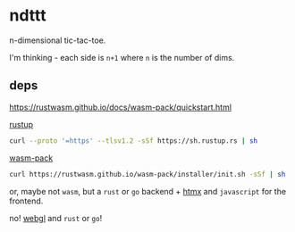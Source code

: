 # ndttt

n-dimensional tic-tac-toe.

I'm thinking - each side is `n+1` where `n` is the number of dims.

## deps

https://rustwasm.github.io/docs/wasm-pack/quickstart.html


[rustup](https://rustup.rs/)
```bash
curl --proto '=https' --tlsv1.2 -sSf https://sh.rustup.rs | sh
```

[wasm-pack](https://rustwasm.github.io/wasm-pack/installer/)
```bash
curl https://rustwasm.github.io/wasm-pack/installer/init.sh -sSf | sh
```

or, maybe not `wasm`, but a `rust` or `go` backend + [htmx](https://htmx.org/) and `javascript` for the frontend. 

no! [webgl](https://get.webgl.org/) and `rust` or `go`!